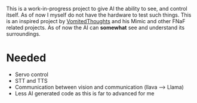 This is a work-in-progress project to give AI the ability to see, and control itself. As of now I myself do not have the hardware to test such things.
This is an inspired project by [VomitedThoughts](https://www.youtube.com/@vomitedthoughts) and his Mimic and other FNaF related projects.
As of now the AI can **somewhat** see and understand its surroundings.
# Needed
* Servo control
* STT and TTS
* Communication between vision and communication (llava --> Llama)
* Less AI generated code as this is far to advanced for me
